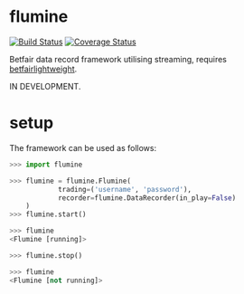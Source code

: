 # flumine

[![Build Status](https://travis-ci.org/liampauling/flumine.svg?branch=master)](https://travis-ci.org/liampauling/flumine) [![Coverage Status](https://coveralls.io/repos/github/liampauling/flumine/badge.svg?branch=master)](https://coveralls.io/github/liampauling/flumine?branch=master)


Betfair data record framework utilising streaming, requires [betfairlightweight](https://github.com/liampauling/betfairlightweight).

IN DEVELOPMENT.

# setup

The framework can be used as follows:

```python
>>> import flumine

>>> flumine = flumine.Flumine(
            trading=('username', 'password'),
            recorder=flumine.DataRecorder(in_play=False)
    )
>>> flumine.start()

>>> flumine
<Flumine [running]>

>>> flumine.stop()

>>> flumine
<Flumine [not running]>

```
